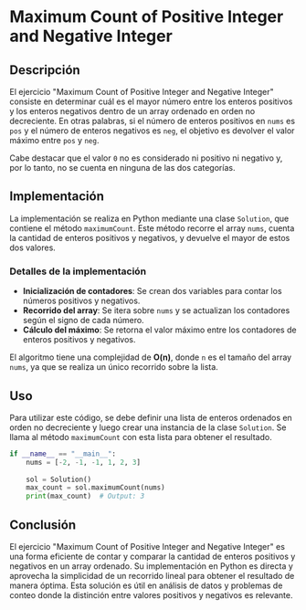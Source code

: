 # Maximum Count of Positive Integer and Negative Integer

## Descripción

El ejercicio "Maximum Count of Positive Integer and Negative Integer" consiste en determinar cuál es el mayor número entre los enteros positivos y los enteros negativos dentro de un array ordenado en orden no decreciente. En otras palabras, si el número de enteros positivos en `nums` es `pos` y el número de enteros negativos es `neg`, el objetivo es devolver el valor máximo entre `pos` y `neg`.

Cabe destacar que el valor `0` no es considerado ni positivo ni negativo y, por lo tanto, no se cuenta en ninguna de las dos categorías.

## Implementación

La implementación se realiza en Python mediante una clase `Solution`, que contiene el método `maximumCount`. Este método recorre el array `nums`, cuenta la cantidad de enteros positivos y negativos, y devuelve el mayor de estos dos valores.

### Detalles de la implementación

- **Inicialización de contadores**: Se crean dos variables para contar los números positivos y negativos.
- **Recorrido del array**: Se itera sobre `nums` y se actualizan los contadores según el signo de cada número.
- **Cálculo del máximo**: Se retorna el valor máximo entre los contadores de enteros positivos y negativos.

El algoritmo tiene una complejidad de **O(n)**, donde `n` es el tamaño del array `nums`, ya que se realiza un único recorrido sobre la lista.

## Uso

Para utilizar este código, se debe definir una lista de enteros ordenados en orden no decreciente y luego crear una instancia de la clase `Solution`. Se llama al método `maximumCount` con esta lista para obtener el resultado.

```python
if __name__ == "__main__":
    nums = [-2, -1, -1, 1, 2, 3]
    
    sol = Solution()
    max_count = sol.maximumCount(nums)
    print(max_count)  # Output: 3
```

## Conclusión

El ejercicio "Maximum Count of Positive Integer and Negative Integer" es una forma eficiente de contar y comparar la cantidad de enteros positivos y negativos en un array ordenado. Su implementación en Python es directa y aprovecha la simplicidad de un recorrido lineal para obtener el resultado de manera óptima. Esta solución es útil en análisis de datos y problemas de conteo donde la distinción entre valores positivos y negativos es relevante.
